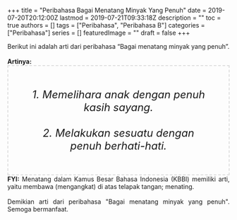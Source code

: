 +++
title = "Peribahasa Bagai Menatang Minyak Yang Penuh"
date = 2019-07-20T20:12:00Z
lastmod = 2019-07-21T09:33:18Z
description = ""
toc = true
authors = []
tags = ["Peribahasa", "Peribahasa B"]
categories = ["Peribahasa"]
series = []
featuredImage = ""
draft = false
+++

<div dir="ltr" style="text-align: left;" trbidi="on"><div style="text-align: justify;">Berikut ini adalah arti dari peribahasa “Bagai menatang minyak yang penuh”.</div><br /><div style="text-align: justify;"><b>Artinya:</b></div><div style="border: 2px dashed #ddd; font-size: 24px; height: auto; margin: 0 auto; padding: 50px; text-align: center; width: auto;"><i>1. Memelihara anak dengan penuh kasih sayang.<br /><br />2. Melakukan sesuatu dengan penuh berhati-hati.</i></div><div style="text-align: justify;"><b>FYI:</b> Menatang dalam Kamus Besar Bahasa Indonesia (KBBI) memiliki arti, yaitu membawa (mengangkat) di atas telapak tangan; menating.<br /><br /></div><div style="text-align: justify;">Demikian arti dari peribahasa "Bagai menatang minyak yang penuh". Semoga bermanfaat.</div></div>
